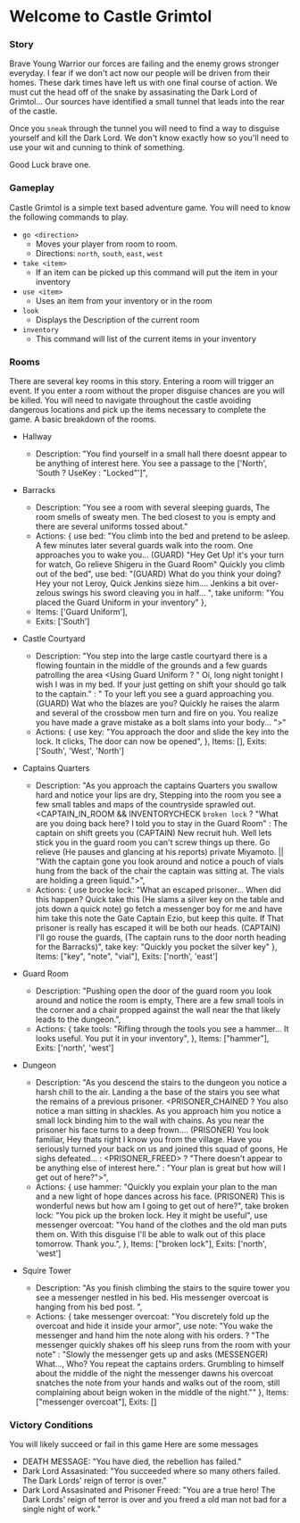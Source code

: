 # Welcome to Castle Grimtol

### Story

Brave Young Warrior our forces are failing and the enemy grows stronger everyday. I fear if we don't act now our people will be driven from their homes. These dark times have left us with one final course of action. We must cut the head off of the snake by assasinating the Dark Lord of Grimtol... Our sources have identified a small tunnel that leads into the rear of the castle.

Once you `sneak` through the tunnel you will need to find a way to disguise yourself and kill the Dark Lord. We don't know exactly how so you'll need to use your wit and cunning to think of something.

Good Luck brave one.


### Gameplay

Castle Grimtol is a simple text based adventure game. You will need to know the following commands to play.

-	`go <direction>`
	- Moves your player from room to room.
	- Directions: `north`, `south`, `east`, `west`
- `take <item>`
	- If an item can be picked up this command will put the item in your inventory
- `use <item>`
	- Uses an item from your inventory or in the room
- `look`
	- Displays the Description of the current room
- `inventory`
	- This command will list of the current items in your inventory


### Rooms

There are several key rooms in this story. Entering a room will trigger an event. If you enter a room without the proper disguise chances are you will be killed. You will need to navigate throughout the castle avoiding dangerous locations and pick up the items necessary to complete the game. A basic breakdown of the rooms.

- Hallway
	- Description: "You find yourself in a small hall there doesnt appear to be anything of interest here. <List Exits> You see a passage to the ['North', 'South <key> ? UseKey : "Locked"']",

- Barracks
	- Description: "You see a room with several sleeping guards, The room smells of sweaty men. The bed closest to you is empty and there are several uniforms tossed about."
	- Actions: {
		use bed: "You climb into the bed and pretend to be asleep. A few minutes later several guards walk into the room. One approaches you to wake you... (GUARD) "Hey Get Up! it's your turn for watch, Go relieve Shigeru in the Guard Room" Quickly you climb out of the bed",
		use bed: "(GUARD) What do you think your doing? Hey your not Leroy, Quick Jenkins sieze him.... Jenkins a bit over-zelous swings his sword cleaving you in half... <DEATH MESSAGE>",
		take uniform: "You placed the Guard Uniform in your inventory"
	},
	- Items: ['Guard Uniform'],
	- Exits: ['South']

- Castle Courtyard
	- Description: "You step into the large castle courtyard there is a flowing fountain in the middle of the grounds and a few guards patrolling the area <Using Guard Uniform ? " Oi, long night tonight I wish I was in my bed. If your just getting on shift your should go talk to the captain." : " To your left you see a guard approaching you. (GUARD) Wat who the blazes are you? Quickly he raises the alarm and several of the crossbow men turn and fire on you. You realize you have made a grave mistake as a bolt slams into your body... <DEATH MESSAGE>">"
	- Actions: {
		use key: "You approach the door and slide the key into the lock. It clicks, The door can now be opened",
	},
	Items: [],
	Exits: ['South', 'West', 'North']

- Captains Quarters
	- Description: "As you approach the captains Quarters you swallow hard and notice your lips are dry, Stepping into the room you see a few small tables and maps of the countryside sprawled out. <CAPTAIN_IN_ROOM && INVENTORYCHECK `broken lock` ? "What are you doing back here? I told you to stay in the Guard Room" : The captain on shift greets you (CAPTAIN) New recruit huh. Well lets stick you in the guard room you can't screw things up there. Go relieve (He pauses and glancing at his reports) private Miyamoto. || "With the captain gone you look around and notice a pouch of vials hung from the back of the chair the captain was sitting at. The vials are holding a green liquid.">",
	- Actions: {
		use brocke lock: "What an escaped prisoner... When did this happen? Quick take this (He slams a silver key on the table and jots down a quick note) go fetch a messenger boy for me and have him take this note the Gate Captain Ezio, but keep this quite. If That prisoner is really has escaped it will be both our heads. (CAPTAIN) I'll go rouse the guards, (The captain runs to the door north heading for the Barracks)",
		take key: "Quickly you pocket the silver key"
	},
	Items: ["key", "note", "vial"],
	Exits: ['north', 'east']

- Guard Room
	- Description: "Pushing open the door of the guard room you look around and notice the room is empty, There are a few small tools in the corner and a chair propped against the wall near the that likely leads to the dungeon.",
	- Actions: {
		take tools: "Rifling through the tools you see a hammer... It looks useful. You put it in your inventory",
	},
	Items: ["hammer"],
	Exits: ['north', 'west']

- Dungeon
	- Description: "As you descend the stairs to the dungeon you notice a harsh chill to the air. Landing a the base of the stairs you see what the remains of a previous prisoner. <PRISONER_CHAINED ?  You also notice a man sitting in shackles. As you approach him you notice a small lock binding him to the wall with chains. As you near the prisoner his face turns to a deep frown.... (PRISONER) You look familiar, Hey thats right I know you from the village. Have you seriously turned your back on us and joined this squad of goons, He sighs defeated... : <PRISONER_FREED> ? "There doesn't appear to be anything else of interest here." : "Your plan is great but how will I get out of here?">",
	- Actions: {
		use hammer: "Quickly you explain your plan to the man and a new light of hope dances across his face. (PRISONER) This is wonderful news but how am I going to get out of here?",
		take broken lock: "You pick up the broken lock. Hey it might be useful",
		use messenger overcoat: "You hand of the clothes and the old man puts them on. With this disguise I'll be able to walk out of this place tomorrow. Thank you.",
	},
	Items: ["broken lock"],
	Exits: ['north', 'west']

- Squire Tower
	- Description: "As you finish climbing the stairs to the squire tower you see a messenger nestled in his bed. His messenger overcoat is hanging from his bed post. ",
	- Actions: {
		take messenger overcoat: "You discretely fold up the overcoat and hide it inside your armor",
		use note: "You wake the messenger and hand him the note along with his orders. <INVENTORYCHECK overcoat> ? "The messenger quickly shakes off his sleep runs from the room with your note" : "Slowly the messenger gets up and asks (MESSENGER) What..., Who? You repeat the captains orders. Grumbling to himself about the middle of the night the messenger dawns his overcoat snatches the note from your hands and walks out of the room, still complaining about beign woken in the middle of the night.""
	},
	Items: ["messenger overcoat"],
	Exits: []

### Victory Conditions
You will likely succeed or fail in this game Here are some messages

- DEATH MESSAGE: "You have died, the rebellion has failed."
- Dark Lord Assasinated: "You succeeded where so many others failed. The Dark Lords' reign of terror is over."
- Dark Lord Assasinated and Prisoner Freed: "You are a true hero! The Dark Lords' reign of terror is over and you freed a old man not bad for a single night of work."
